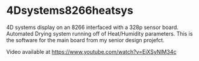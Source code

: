# 4Dsystems8266heatsys
4D systems display on an 8266 interfaced with a 328p sensor board. Automated Drying system running off of Heat/Humidity parameters. This is the software for the main board from my senior design projefct.

Video available at https://www.youtube.com/watch?v=EiXSyNlM34c
